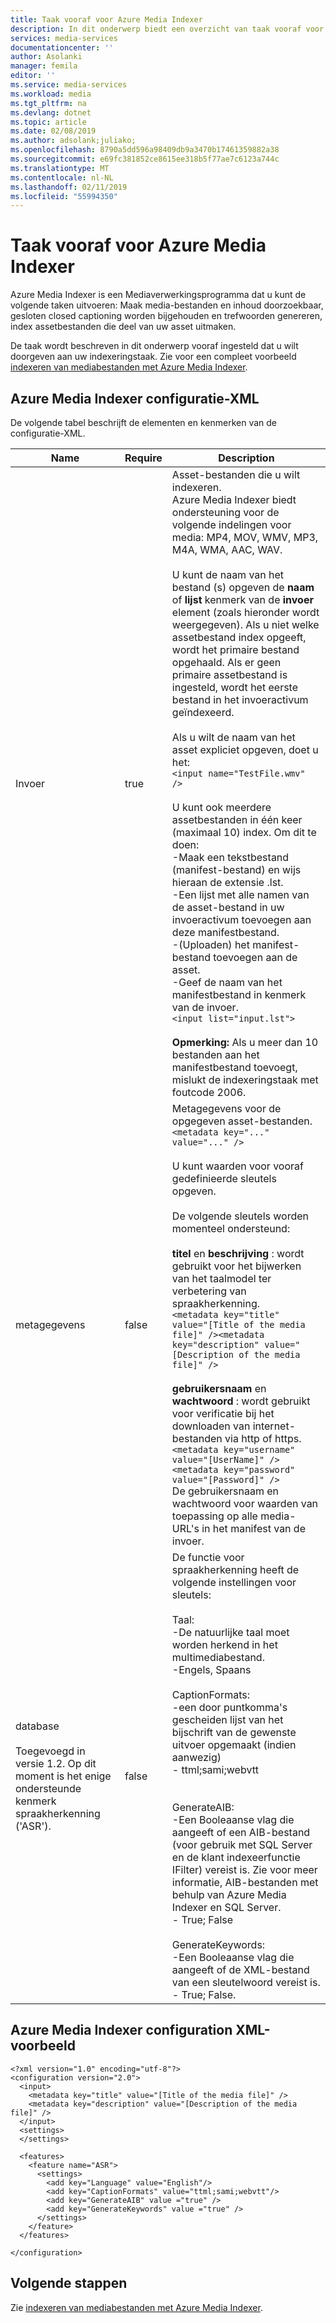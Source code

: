 ```yaml
---
title: Taak vooraf voor Azure Media Indexer
description: In dit onderwerp biedt een overzicht van taak vooraf voor Azure Media Indexer.
services: media-services
documentationcenter: ''
author: Asolanki
manager: femila
editor: ''
ms.service: media-services
ms.workload: media
ms.tgt_pltfrm: na
ms.devlang: dotnet
ms.topic: article
ms.date: 02/08/2019
ms.author: adsolank;juliako;
ms.openlocfilehash: 8790a5dd596a98409db9a3470b17461359882a38
ms.sourcegitcommit: e69fc381852ce8615ee318b5f77ae7c6123a744c
ms.translationtype: MT
ms.contentlocale: nl-NL
ms.lasthandoff: 02/11/2019
ms.locfileid: "55994350"
---
```

# <a name="task-preset-for-azure-media-indexer"></a>Taak vooraf voor Azure Media Indexer 

Azure Media Indexer is een Mediaverwerkingsprogramma dat u kunt de volgende taken uitvoeren: Maak media-bestanden en inhoud doorzoekbaar, gesloten closed captioning worden bijgehouden en trefwoorden genereren, index assetbestanden die deel van uw asset uitmaken.

De taak wordt beschreven in dit onderwerp vooraf ingesteld dat u wilt doorgeven aan uw indexeringstaak. Zie voor een compleet voorbeeld [indexeren van mediabestanden met Azure Media Indexer](media-services-index-content.md).

## <a name="azure-media-indexer-configuration-xml"></a>Azure Media Indexer configuratie-XML

De volgende tabel beschrijft de elementen en kenmerken van de configuratie-XML.

|Name|Require|Description|
|---|---|---|
|Invoer|true|Asset-bestanden die u wilt indexeren.<br/>Azure Media Indexer biedt ondersteuning voor de volgende indelingen voor media: MP4, MOV, WMV, MP3, M4A, WMA, AAC, WAV. <br/><br/>U kunt de naam van het bestand (s) opgeven de **naam** of **lijst** kenmerk van de **invoer** element (zoals hieronder wordt weergegeven). Als u niet welke assetbestand index opgeeft, wordt het primaire bestand opgehaald. Als er geen primaire assetbestand is ingesteld, wordt het eerste bestand in het invoeractivum geïndexeerd.<br/><br/>Als u wilt de naam van het asset expliciet opgeven, doet u het:<br/>```<input name="TestFile.wmv" />```<br/><br/>U kunt ook meerdere assetbestanden in één keer (maximaal 10) index. Om dit te doen:<br/>-Maak een tekstbestand (manifest-bestand) en wijs hieraan de extensie .lst.<br/>-Een lijst met alle namen van de asset-bestand in uw invoeractivum toevoegen aan deze manifestbestand.<br/>-(Uploaden) het manifest-bestand toevoegen aan de asset.<br/>-Geef de naam van het manifestbestand in kenmerk van de invoer.<br/>```<input list="input.lst">```<br/><br/>**Opmerking:** Als u meer dan 10 bestanden aan het manifestbestand toevoegt, mislukt de indexeringstaak met foutcode 2006.|
|metagegevens|false|Metagegevens voor de opgegeven asset-bestanden.<br/>```<metadata key="..." value="..." />```<br/><br/>U kunt waarden voor vooraf gedefinieerde sleutels opgeven. <br/><br/>De volgende sleutels worden momenteel ondersteund:<br/><br/>**titel** en **beschrijving** : wordt gebruikt voor het bijwerken van het taalmodel ter verbetering van spraakherkenning.<br/>```<metadata key="title" value="[Title of the media file]" /><metadata key="description" value="[Description of the media file]" />```<br/><br/>**gebruikersnaam** en **wachtwoord** : wordt gebruikt voor verificatie bij het downloaden van internet-bestanden via http of https.<br/>```<metadata key="username" value="[UserName]" /><metadata key="password" value="[Password]" />```<br/>De gebruikersnaam en wachtwoord voor waarden van toepassing op alle media-URL's in het manifest van de invoer.|
|database<br/><br/>Toegevoegd in versie 1.2. Op dit moment is het enige ondersteunde kenmerk spraakherkenning ('ASR').|false|De functie voor spraakherkenning heeft de volgende instellingen voor sleutels:<br/><br/>Taal:<br/>-De natuurlijke taal moet worden herkend in het multimediabestand.<br/>-Engels, Spaans<br/><br/>CaptionFormats:<br/>-een door puntkomma's gescheiden lijst van het bijschrift van de gewenste uitvoer opgemaakt (indien aanwezig)<br/>- ttml;sami;webvtt<br/><br/><br/>GenerateAIB:<br/>-Een Booleaanse vlag die aangeeft of een AIB-bestand (voor gebruik met SQL Server en de klant indexeerfunctie IFilter) vereist is. Zie voor meer informatie, AIB-bestanden met behulp van Azure Media Indexer en SQL Server.<br/>- True; False<br/><br/>GenerateKeywords:<br/>-Een Booleaanse vlag die aangeeft of de XML-bestand van een sleutelwoord vereist is.<br/>- True; False.|

## <a name="azure-media-indexer-configuration-xml-example"></a>Azure Media Indexer configuration XML-voorbeeld

``` 
<?xml version="1.0" encoding="utf-8"?>  
<configuration version="2.0">  
  <input>  
    <metadata key="title" value="[Title of the media file]" />  
    <metadata key="description" value="[Description of the media file]" />  
  </input>  
  <settings>  
  </settings>  
  
  <features>  
    <feature name="ASR">    
      <settings>  
        <add key="Language" value="English"/>  
        <add key="CaptionFormats" value="ttml;sami;webvtt"/>  
        <add key="GenerateAIB" value ="true" />  
        <add key="GenerateKeywords" value ="true" />  
      </settings>  
    </feature>  
  </features>  
  
</configuration>  
```
  
## <a name="next-steps"></a>Volgende stappen

Zie [indexeren van mediabestanden met Azure Media Indexer](media-services-index-content.md).

